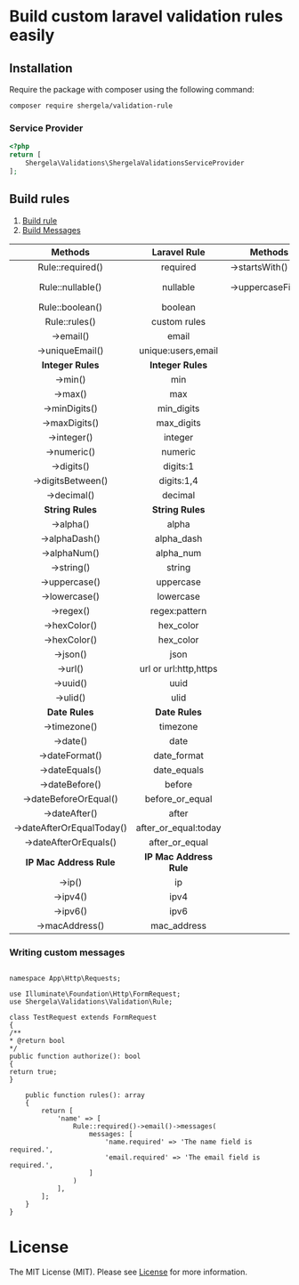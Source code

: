 # Build custom laravel validation rules easily

## Installation
Require the package with composer using the following command:

```
composer require shergela/validation-rule
```

### Service Provider
```php
<?php
return [
    Shergela\Validations\ShergelaValidationsServiceProvider
];
```

## Build rules

<div>
  	<ol>
        <li><a href="#create-rule">Build rule</a></li>
        <li><a href="#writing-messages">Build Messages</a></li>
  	</ol>
</div>

<div id="create-rule">

|        **Methods**        |    **Laravel Rule**     | **Methods**        | **Rule**                   |
|:-------------------------:|:-----------------------:|--------------------|----------------------------|
|     Rule::required()      |        required         | ->startsWith()     | starts_with:foo,bar...     |
|     Rule::nullable()      |        nullable         | ->uppercaseFirst() | new UppercaseFirstLetter() |
|      Rule::boolean()      |         boolean         |                    |                            |
|       Rule::rules()       |      custom rules       |                    |                            |
|         ->email()         |          email          |                    |                            |
|      ->uniqueEmail()      |   unique:users,email    |                    |                            |
|     **Integer Rules**     |    **Integer Rules**    |                    |                            |
|          ->min()          |           min           |                    |                            |
|          ->max()          |           max           |                    |                            |
|       ->minDigits()       |       min_digits        |                    |                            |
|       ->maxDigits()       |       max_digits        |                    |                            |
|        ->integer()        |         integer         |                    |                            |
|        ->numeric()        |         numeric         |                    |                            |
|        ->digits()         |        digits:1         |                    |                            |
|     ->digitsBetween()     |       digits:1,4        |                    |                            |
|        ->decimal()        |         decimal         |                    |                            |
|     **String Rules**      |    **String Rules**     |                    |                            |
|         ->alpha()         |          alpha          |                    |                            |
|       ->alphaDash()       |       alpha_dash        |                    |                            |
|       ->alphaNum()        |        alpha_num        |                    |                            |
|        ->string()         |         string          |                    |                            |
|       ->uppercase()       |        uppercase        |                    |                            |
|       ->lowercase()       |        lowercase        |                    |                            |
|         ->regex()         |      regex:pattern      |                    |                            |
|       ->hexColor()        |        hex_color        |                    |                            |
|       ->hexColor()        |        hex_color        |                    |                            |
|         ->json()          |          json           |                    |                            |
|          ->url()          |  url or url:http,https  |                    |                            |
|         ->uuid()          |          uuid           |                    |                            |
|         ->ulid()          |          ulid           |                    |                            |
|      **Date Rules**       |     **Date Rules**      |                    |                            |
|       ->timezone()        |        timezone         |                    |                            |
|         ->date()          |          date           |                    |                            |
|      ->dateFormat()       |       date_format       |                    |                            |
|      ->dateEquals()       |       date_equals       |                    |                            |
|      ->dateBefore()       |         before          |                    |                            |
|   ->dateBeforeOrEqual()   |     before_or_equal     |                    |                            |
|       ->dateAfter()       |          after          |                    |                            |
| ->dateAfterOrEqualToday() |  after_or_equal:today   |                    |                            |
|   ->dateAfterOrEquals()   |     after_or_equal      |                    |                            |
|  **IP Mac Address Rule**  | **IP Mac Address Rule** |                    |                            |
|          ->ip()           |           ip            |                    |                            |
|         ->ipv4()          |          ipv4           |                    |                            |
|         ->ipv6()          |          ipv6           |                    |                            |
|      ->macAddress()       |       mac_address       |                    |                            |

</div>


<div id="writing-messages">

### Writing custom messages

```<?php

namespace App\Http\Requests;

use Illuminate\Foundation\Http\FormRequest;
use Shergela\Validations\Validation\Rule;

class TestRequest extends FormRequest
{
/**
* @return bool
*/
public function authorize(): bool
{
return true;
}

    public function rules(): array
    {
        return [
            'name' => [
                Rule::required()->email()->messages(
                    messages: [
                        'name.required' => 'The name field is required.',
                        'email.required' => 'The email field is required.',
                    ]
                )
            ],
        ];
    }
}
```

</div>


# License

The MIT License (MIT). Please see [License](LICENSE) for more information.
